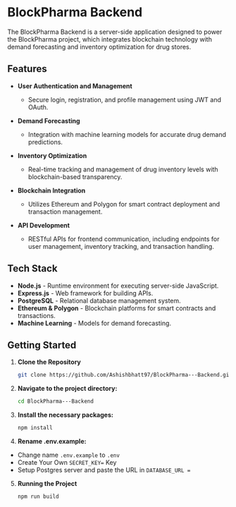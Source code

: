 # BlockPharma Backend

The BlockPharma Backend is a server-side application designed to power the BlockPharma project, which integrates blockchain technology with demand forecasting and inventory optimization for drug stores.

## Features

- **User Authentication and Management**
  - Secure login, registration, and profile management using JWT and OAuth.
  
- **Demand Forecasting**
  - Integration with machine learning models for accurate drug demand predictions.
  
- **Inventory Optimization**
  - Real-time tracking and management of drug inventory levels with blockchain-based transparency.
  
- **Blockchain Integration**
  - Utilizes Ethereum and Polygon for smart contract deployment and transaction management.
  
- **API Development**
  - RESTful APIs for frontend communication, including endpoints for user management, inventory tracking, and transaction handling.

## Tech Stack

- **Node.js** - Runtime environment for executing server-side JavaScript.
- **Express.js** - Web framework for building APIs.
- **PostgreSQL** - Relational database management system.
- **Ethereum & Polygon** - Blockchain platforms for smart contracts and transactions.
- **Machine Learning** - Models for demand forecasting.

## Getting Started

1. **Clone the Repository**

   ```bash
   git clone https://github.com/Ashishbhatt97/BlockPharma---Backend.git

2. **Navigate to the project directory:**

   ```bash
   cd BlockPharma---Backend

3. **Install the necessary packages:**
  
   ```bash
   npm install

4. **Rename .env.example:**

- Change name `.env.example` to `.env`
- Create Your Own `SECRET_KEY=` Key
- Setup Postgres server and paste the URL in `DATABASE_URL =`

5. **Running the Project**

   ```bash
   npm run build

